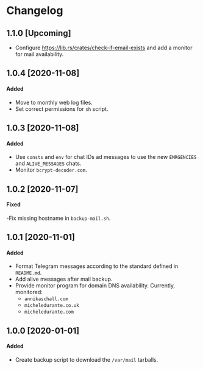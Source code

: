 # Changelog

## 1.1.0 [Upcoming]
- Configure https://lib.rs/crates/check-if-email-exists and add a monitor for mail availability.

## 1.0.4 [2020-11-08]
#### Added
- Move to monthly web log files.
- Set correct permissions for `sh` script.

## 1.0.3 [2020-11-08]
#### Added
- Use `consts` and `env` for chat IDs ad messages to use the new `EMRGENCIES` and `ALIVE_MESSAGES` chats.
- Monitor `bcrypt-decoder.com`.

## 1.0.2 [2020-11-07]
#### Fixed
-Fix missing hostname in `backup-mail.sh`.

## 1.0.1 [2020-11-01]
#### Added
- Format Telegram messages according to the standard defined in `README.md`.
- Add alive messages after mail backup.
- Provide monitor program for domain DNS availability. Currently, monitored: 
    - `annikaschall.com` 
    - `micheledurante.co.uk`
    - `micheledurante.com`

## 1.0.0 [2020-01-01]
#### Added
- Create backup script to download the `/var/mail` tarballs.
